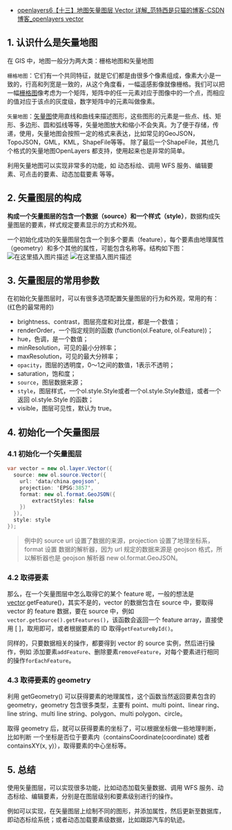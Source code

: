 - [openlayers6【十三】地图矢量图层 Vector 详解_范特西是只猫的博客-CSDN博客_openlayers vector](https://xiehao.blog.csdn.net/article/details/107037647)

## 1. 认识什么是矢量地图

在 GIS 中，地图一般分为两大类：栅格地图和矢量地图

`栅格地图`：它们有一个共同特征，就是它们都是由很多个像素组成，像素大小是一致的，行高和列宽是一致的，从这个角度看，一幅遥感影像就像栅格。我们可以把一幅[栅格图](https://so.csdn.net/so/search?q=栅格图&spm=1001.2101.3001.7020)像考虑为一个矩阵，矩阵中的任一元素对应于图像中的一个点，而相应的值对应于该点的灰度级，数字矩阵中的元素叫做像素。

`矢量地图`：[矢量图](https://so.csdn.net/so/search?q=矢量图&spm=1001.2101.3001.7020)使用直线和曲线来描述图形，这些图形的元素是一些点、线、矩形、多边形、圆和弧线等等，矢量地图放大和缩小不会失真。为了便于存储，传递，使用，矢量地图会按照一定的格式来表达，比如常见的GeoJSON，TopoJSON，GML，KML，ShapeFile等等。 除了最后一个ShapeFile，其他几个格式的矢量地图OpenLayers 都支持，使用起来也是非常的简单。

利用矢量地图可以实现非常多的功能，如 动态标绘、调用 WFS 服务、编辑要素、可点击的要素、动态加载要素 等等。

## 2. 矢量图层的构成

**构成一个矢量图层的包含一个数据（source）和一个样式（style）**，数据构成矢量图层的要素，样式规定要素显示的方式和外观。

一个初始化成功的矢量图层包含一个到多个要素（feature），每个要素由地理属性（geometry）和多个其他的属性，可能包含名称等。结构如下图：
![在这里插入图片描述](https://img-blog.csdnimg.cn/20200630111305774.png?x-oss-process=image/watermark,type_ZmFuZ3poZW5naGVpdGk,shadow_10,text_aHR0cHM6Ly9ibG9nLmNzZG4ubmV0L3FxXzM2NDEwNzk1,size_16,color_FFFFFF,t_70)
![在这里插入图片描述](https://img-blog.csdnimg.cn/20200630111124681.png?x-oss-process=image/watermark,type_ZmFuZ3poZW5naGVpdGk,shadow_10,text_aHR0cHM6Ly9ibG9nLmNzZG4ubmV0L3FxXzM2NDEwNzk1,size_16,color_FFFFFF,t_70)

## 3. 矢量图层的常用参数

在初始化矢量图层时，可以有很多选项配置矢量图层的行为和外观，常用的有：(红色的最常用的)

- brightness、contrast，图层亮度和对比度，都是一个数值；
- renderOrder，一个指定规则的函数 (function(ol.Feature, ol.Feature))；
- hue，色调，是一个数值；
- minResolution，可见的最小分辨率；
- maxResolution，可见的最大分辨率；
- `opacity`，图层的透明度，0～1之间的数值，1表示不透明；
- saturation，饱和度；
- `source`，图层数据来源；
- `style`，图层样式，一个ol.style.Style或者一个ol.style.Style数组，或者一个返回 ol.style.Style 的函数；
- visible，图层可见性，默认为 true。

## 4. 初始化一个矢量图层

### **4.1 初始化一个矢量图层**

```csharp
var vector = new ol.layer.Vector({
  source: new ol.source.Vector({
    url: 'data/china.geojson',
    projection: 'EPSG:3857',
    format: new ol.format.GeoJSON({
        extractStyles: false
    })
  }),
  style: style
});
```

> 例中的 source url 设置了数据的来源，projection 设置了地理坐标系，format 设置 数据的解析器，因为 url 规定的数据来源是 geojson 格式，所以解析器也是 geojson 解析器 new ol.format.GeoJSON。

### **4.2 取得要素**

那么，在一个矢量图层中怎么取得它的某个 feature 呢，一般的想法是 [vector](https://so.csdn.net/so/search?q=vector&spm=1001.2101.3001.7020).getFeature()，其实不是的，vector 的数据包含在 source 中，要取得 vector 的 feature 数据，要在 source 中，例如 `vector.getSource().getFeatures()`，该函数会返回一个 feature array，直接使用 [ ]，取用即可，或者根据要素的 ID 取得`getFeatureById()`。

同样的，只要数据相关的操作，都要得到 vector 的 source 实例，然后进行操作，例如 添加要素`addFeature`、删除要素`removeFeature`，对每个要素进行相同的操作`forEachFeature`。

### **4.3 取得要素的 geometry**

利用 getGeometry() 可以获得要素的地理属性，这个函数当然返回要素包含的 geometry，geometry 包含很多类型，主要有 point、multi point、linear ring、line string、multi line string、polygon、multi polygon、circle。

取得 geometry 后，就可以获得要素的坐标了，可以根据坐标做一些地理判断，比如判断 一个坐标是否位于要素内（containsCoordinate(coordinate) 或者 containsXY(x, y)），取得要素的中心坐标等。

## 5. 总结

使用矢量图层，可以实现很多功能，比如动态加载矢量数据、调用 WFS 服务、动态标绘、编辑要素，分别是在图层级别和要素级别进行的操作。 

例如可以实现，在矢量图层上绘制不同的图形，并添加属性，然后更新至数据库，即动态标绘系统；或者动态加载要素级数据，比如跟踪汽车的轨迹。
